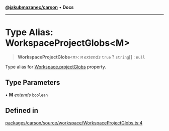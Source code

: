 [**@jakubmazanec/carson**](../README.md) • **Docs**

---

# Type Alias: WorkspaceProjectGlobs\<M\>

> **WorkspaceProjectGlobs**\<`M`\>: `M` _extends_ `true` ? `string`[] : `null`

Type alias for [Workspace.projectGlobs](../classes/Workspace.md#projectglobs) property.

## Type Parameters

• **M** _extends_ `boolean`

## Defined in

[packages/carson/source/workspace/WorkspaceProjectGlobs.ts:4](https://github.com/jakubmazanec/tools/blob/2afd81e4680434017b6f838733fd5ccd928cec42/packages/carson/source/workspace/WorkspaceProjectGlobs.ts#L4)
